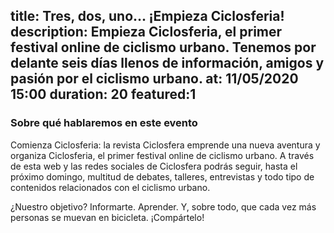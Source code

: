 title: Tres, dos, uno... ¡Empieza Ciclosferia! 
description: Empieza Ciclosferia, el primer festival online de ciclismo urbano. Tenemos por delante seis días llenos de información, amigos y pasión por el ciclismo urbano. 
at: 11/05/2020 15:00
duration: 20
featured:1
----
### Sobre qué hablaremos en este evento

Comienza Ciclosferia: la revista Ciclosfera emprende una nueva aventura y organiza Ciclosferia, el primer festival online de ciclismo urbano. A través de esta web y las redes sociales de Ciclosfera podrás seguir, hasta el próximo domingo, multitud de debates, talleres, entrevistas y todo tipo de contenidos relacionados con el ciclismo urbano. 

¿Nuestro objetivo? Informarte. Aprender. Y, sobre todo, que cada vez más personas se muevan en bicicleta. ¡Compártelo!
